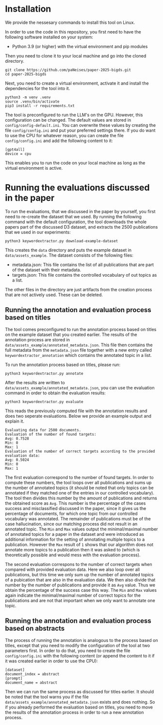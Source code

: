# Installation

We provide the nessesary commands to install this tool on Linux.

In order to use the code in this repository, you first need to have the following software installed on your system:

- Python 3.9 (or higher) with the virtual environment and pip modules

Then you need to clone it to your local machine and go into the cloned directory.

```
git clone https://github.com/paNeises/paper-2025-bigds.git
cd paper-2025-bigds
```

Next, you need to create a virtual environment, activate it and install the dependencies for the tool into it.

```
python3 -m venv .venv
source .venv/bin/activate
pip3 install -r requirements.txt
```

The tool is preconfigured to run the LLM's on the GPU. However, this configuration can be changed. The default values are stored in `config/config-default.ini`. You can overwrite these values by creating the file `config/config.ini` and put your preferred settings there. If you do want to use the CPU for whatever reason, you can create the file `config/config.ini` and add the following content to it:

```
[gpt4all]
device = cpu
```

This enables you to run the code on your local machine as long as the virtual environment is active.

# Running the evaluations discussed in the paper

To run the evaluations, that we discussed in the paper by yourself, you first need to re-create the dataset that we used. By running the following command with the default configuration, the tool downloads the whole papers part of the discussed D3 dataset, and extracts the 2500 publications that we used in our experiments:

```
python3 keywordextractor.py download-example-dataset
```

This creates the `data` directory and puts the example dataset in `data/assets_example`. The dataset consists of the following files:

- metadata.json: This file contains the list of all publications that are part of the dataset with their metadata.
- targets.json: This file contains the controlled vocabulary of out topics as a list.

The other files in the directory are just artifacts from the creation process that are not actively used. These can be deleted.

## Running the annotation and evaluation process based on titles

The tool comes preconfigured to run the annotation process based on titles on the example dataset that you created earlier. The results of the annotation process are stored in `data/assets_example/annotated_metadata.json`. This file then contains the full metadata from the `metadata.json` file together with a new entry called `keywordextractor_annotation` which contains the annotated topic in a list.

To run the annotation process based on titles, please run:

```
python3 keywordextractor.py annotate
```

After the results are written to `data/assets_example/annotated_metadata.json`, you can use the evaluation command in order to obtain the evaluation results:

```
python3 keywordextractor.py evaluate
```

This reads the previously computed file with the annotation results and does two seperate evaluations. Below we provide an example output and explain it.

```
Evaluating data for 2500 documents.
Evaluation of the number of found targets:
Avg: 0.7528
Min: 0
Max: 1
Evaluation of the number of correct targets according to the provided evaluation data:
Avg: 0.5024
Min: 0
Max: 1
```

The first evaluation correspond to the number of found targets. In order to compute these numbers, the tool loops over all publications and sums up the number of annotated topics (it should be noted that only topics can be annotated if they matched one of the entries in our controlled vocabulary). The tool then divides this number by the amount of publications and returns the obtained score as `Avg`. This number is the percentage of the cases success and misclassified discussed in the paper, since it gives us the percentage of documents, for which one topic from our controlled vocabulary was annotated. The remainder of publications must be of the case hallucination, since our matching process did not result in an annotated topic. The `Min` and `Max` values output the minimal/maximal number of annotated topics for a paper in the dataset and were introduced as additional information for the setting of annotating multiple topics to a publication. However the `Max` result of `1` shows that our algorithm does not annotate more topics to a publication then it was asked to (which is theoretically possible and would mess with the evaluation process).

The second evaluation correspons to the number of correct targets when compared with provided evaluation data. Here we also loop over all publications, but this time we only sum up the number of annotated topics of a pubication that are also in the evaluation data. We then also divide that number by the number of publications and provide it as `Avg` value. Thus we obtain the percentage of the success case this way. The `Min` and `Max` values again indicate the minimal/maximal number of correct topics for the publications and are not that important when we only want to annotate one topic.

## Running the annotation and evaluation process based on abstracts

The process of running the annotation is analogous to the process based on titles, except that you need to modify the configuration of the tool at two parameters first. In order to do that, you need to create the file `config/config.ini` with the following content (or append the content to it if it was created earlier in order to use the CPU):

```
[dataset]
document_index = abstract
[prompt]
document_name = abstract
```

Then we can run the same process as discussed for titles earlier. It should be noted that the tool warns you if the file `data/assets_example/annotated_metadata.json` exists and does nothing. So if you already performed the evaluation based on titles, you need to move the results of the annotation process in order to run a new annotation process.
